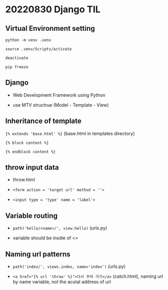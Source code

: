 # 20220830 Django TIL

## Virtual Environment setting

`python -m venv .venv`

`source .venv/Scripts/activate`

`deactivate`

`pip freeze`



## Django

- Web Development Framework using Python

- use MTV structrue (Model - Template - View)

## Inheritance of template

`{% extends 'base.html' %}`  (base.html in templates directory)

`{% block content %}`

`{% endblock content %}`

## throw input data

- throw.html

- `<form action = 'target url' method = ''>` 

- `<input type = 'type' name = 'label'>`

## Variable routing

- `path('hello/<name>/', view.hello)` (urls.py)

- variable should be insdie of <>

## Naming url patterns

- `path('index/', views.index, name='index')` (urls.py)

- `<a href="{% url 'throw' %}">다시 주러 가기</a>` (catch.html), naming url by name variable, not the acutal address of url
